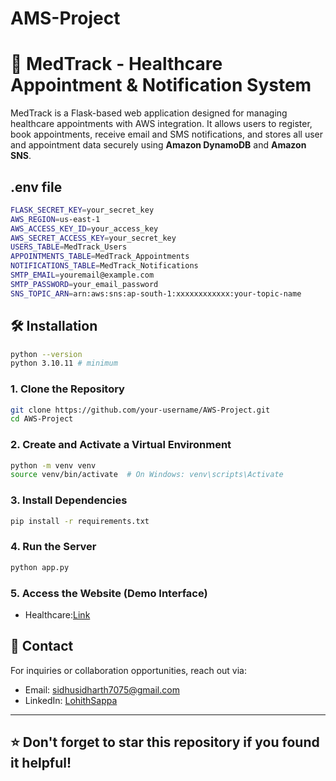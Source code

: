 # AMS-Project


# 🏥 MedTrack - Healthcare Appointment & Notification System

MedTrack is a Flask-based web application designed for managing healthcare appointments with AWS integration. It allows users to register, book appointments, receive email and SMS notifications, and stores all user and appointment data securely using **Amazon DynamoDB** and **Amazon SNS**.



## .env file

```bash
FLASK_SECRET_KEY=your_secret_key
AWS_REGION=us-east-1
AWS_ACCESS_KEY_ID=your_access_key
AWS_SECRET_ACCESS_KEY=your_secret_key
USERS_TABLE=MedTrack_Users
APPOINTMENTS_TABLE=MedTrack_Appointments
NOTIFICATIONS_TABLE=MedTrack_Notifications
SMTP_EMAIL=youremail@example.com
SMTP_PASSWORD=your_email_password
SNS_TOPIC_ARN=arn:aws:sns:ap-south-1:xxxxxxxxxxxx:your-topic-name
```



## 🛠️ Installation

```bash
python --version
python 3.10.11 # minimum 
```

### 1. Clone the Repository
```bash
git clone https://github.com/your-username/AWS-Project.git
cd AWS-Project
```

### 2. Create and Activate a Virtual Environment
```bash
python -m venv venv
source venv/bin/activate  # On Windows: venv\scripts\Activate
```

### 3. Install Dependencies
```bash
pip install -r requirements.txt
```

### 4. Run the Server
```bash
python app.py
```

### 5. Access the Website (Demo Interface)
- Healthcare:[Link](https://roy707545.pythonanywhere.com/)





## 📧 Contact
For inquiries or collaboration opportunities, reach out via:
- Email: [sidhusidharth7075@gmail.com](mailto:sidhusidharth7075@gmail.com)
- LinkedIn: [LohithSappa](https://www.linkedin.com/in/lohith-sappa-aab07629a/)

---
## ⭐ Don't forget to **star** this repository if you found it helpful!


